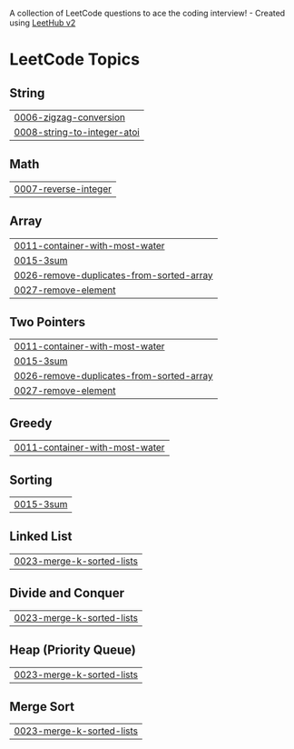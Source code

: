 A collection of LeetCode questions to ace the coding interview! - Created using [LeetHub v2](https://github.com/arunbhardwaj/LeetHub-2.0)
<!---LeetCode Topics Start-->
# LeetCode Topics
## String
|  |
| ------- |
| [0006-zigzag-conversion](https://github.com/byeol3325/code_studying/tree/master/0006-zigzag-conversion) |
| [0008-string-to-integer-atoi](https://github.com/byeol3325/code_studying/tree/master/0008-string-to-integer-atoi) |
## Math
|  |
| ------- |
| [0007-reverse-integer](https://github.com/byeol3325/code_studying/tree/master/0007-reverse-integer) |
## Array
|  |
| ------- |
| [0011-container-with-most-water](https://github.com/byeol3325/code_studying/tree/master/0011-container-with-most-water) |
| [0015-3sum](https://github.com/byeol3325/code_studying/tree/master/0015-3sum) |
| [0026-remove-duplicates-from-sorted-array](https://github.com/byeol3325/code_studying/tree/master/0026-remove-duplicates-from-sorted-array) |
| [0027-remove-element](https://github.com/byeol3325/code_studying/tree/master/0027-remove-element) |
## Two Pointers
|  |
| ------- |
| [0011-container-with-most-water](https://github.com/byeol3325/code_studying/tree/master/0011-container-with-most-water) |
| [0015-3sum](https://github.com/byeol3325/code_studying/tree/master/0015-3sum) |
| [0026-remove-duplicates-from-sorted-array](https://github.com/byeol3325/code_studying/tree/master/0026-remove-duplicates-from-sorted-array) |
| [0027-remove-element](https://github.com/byeol3325/code_studying/tree/master/0027-remove-element) |
## Greedy
|  |
| ------- |
| [0011-container-with-most-water](https://github.com/byeol3325/code_studying/tree/master/0011-container-with-most-water) |
## Sorting
|  |
| ------- |
| [0015-3sum](https://github.com/byeol3325/code_studying/tree/master/0015-3sum) |
## Linked List
|  |
| ------- |
| [0023-merge-k-sorted-lists](https://github.com/byeol3325/code_studying/tree/master/0023-merge-k-sorted-lists) |
## Divide and Conquer
|  |
| ------- |
| [0023-merge-k-sorted-lists](https://github.com/byeol3325/code_studying/tree/master/0023-merge-k-sorted-lists) |
## Heap (Priority Queue)
|  |
| ------- |
| [0023-merge-k-sorted-lists](https://github.com/byeol3325/code_studying/tree/master/0023-merge-k-sorted-lists) |
## Merge Sort
|  |
| ------- |
| [0023-merge-k-sorted-lists](https://github.com/byeol3325/code_studying/tree/master/0023-merge-k-sorted-lists) |
<!---LeetCode Topics End-->